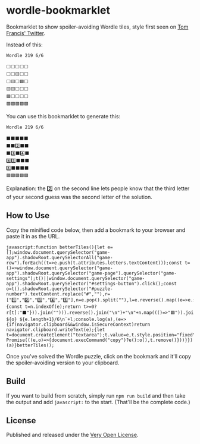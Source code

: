 # wordle-bookmarklet

Bookmarklet to show spoiler-avoiding Wordle tiles, style first seen on [Tom Francis' Twitter](https://twitter.com/Pentadact).

Instead of this:

```
Wordle 219 6/6

⬜⬜⬜⬜⬜
⬜⬜🟨⬜⬜
⬜🟨⬜🟩⬜
🟨🟨⬜⬜⬜
🟩⬜⬜⬜⬜
🟩🟩🟩🟩🟩
```

You can use this bookmarklet to generate this:

```
Wordle 219 6/6

⬛⬛⬛⬛⬛
⬛⬛2️⃣⬛⬛
⬛3️⃣⬛4️⃣⬛
4️⃣3️⃣⬛⬛⬛
1️⃣⬛⬛⬛⬛
🟩🟩🟩🟩🟩
```

Explanation: the 2️⃣ on the second line lets people know that the third letter of your second guess was the second letter of the solution.

## How to Use

Copy the minified code below, then add a bookmark to your browser and paste it in as the URL.

```
javascript:function betterTiles(){let e=[];window.document.querySelector("game-app").shadowRoot.querySelectorAll("game-row").forEach((t=>e.push(t.attributes.letters.textContent)));const t=()=>window.document.querySelector("game-app").shadowRoot.querySelector("game-page").querySelector("game-settings");t()||window.document.querySelector("game-app").shadowRoot.querySelector("#settings-button").click();const o=t().shadowRoot.querySelector("#puzzle-number").textContent.replace("#",""),r=["1️⃣","2️⃣","3️⃣","4️⃣","5️⃣"],n=e.pop().split(""),l=e.reverse().map((e=>e.split("").map((e=>{const t=n.indexOf(e);return t>=0?r[t]:"⬛"})).join(""))).reverse().join("\n")+"\n"+n.map((()=>"🟩")).join(""),a=`Wordle ${o} ${e.length+1}/6\n`+l;console.log(a),(e=>{if(navigator.clipboard&&window.isSecureContext)return navigator.clipboard.writeText(e);{let t=document.createElement("textarea");t.value=e,t.style.position="fixed",t.style.left="-999999px",t.style.top="-999999px",document.body.appendChild(t),t.focus(),t.select(),new Promise(((e,o)=>{document.execCommand("copy")?e():o(),t.remove()}))}})(a)}betterTiles();
```

Once you've solved the Wordle puzzle, click on the bookmark and it'll copy the spoiler-avoiding version to your clipboard.

## Build

If you want to build from scratch, simply run `npm run build` and then take the output and add `javascript:` to the start. (That'll be the complete code.)

## License

Published and released under the [Very Open License](http://veryopenlicense.com).
